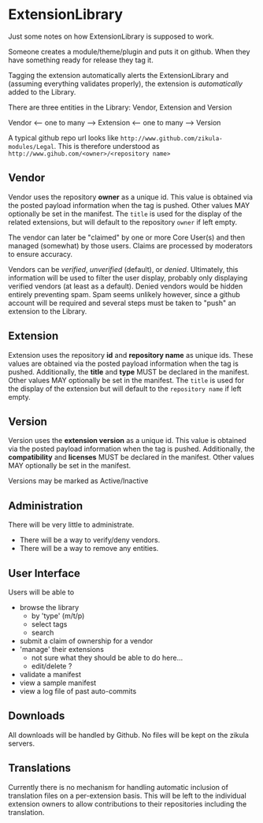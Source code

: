 ExtensionLibrary
================

Just some notes on how ExtensionLibrary is supposed to work.

Someone creates a module/theme/plugin and puts it on github. When they have something ready for release they tag it.

Tagging the extension automatically alerts the ExtensionLibrary and (assuming everything validates properly), the
extension is *automatically* added to the Library.

There are three entities in the Library: Vendor, Extension and Version

Vendor <-- one to many --> Extension <-- one to many --> Version

A typical github repo url looks like `http://www.github.com/zikula-modules/Legal`. This is therefore understood as
`http://www.gihub.com/<owner>/<repository name>`

Vendor
------
Vendor uses the repository **owner** as a unique id. This value is obtained via the posted payload information when
the tag is pushed. Other values MAY optionally be set in the manifest. The `title` is used for the display of the
related extensions, but will default to the repository `owner` if left empty.

The vendor can later be "claimed" by one or more Core User(s) and then managed (somewhat) by those users. Claims are
processed by moderators to ensure accuracy.

Vendors can be *verified*, *unverified* (default), or *denied*. Ultimately, this information will be used to filter
the user display, probably only displaying verified vendors (at least as a default). Denied vendors would be hidden
entirely preventing spam. Spam seems unlikely however, since a github account will be required and several steps must
be taken to "push" an extension to the Library.

Extension
---------
Extension uses the repository **id** and **repository name** as unique ids. These values are obtained via the posted
payload information when the tag is pushed. Additionally, the **title** and **type** MUST be declared in the manifest.
Other values MAY optionally be set in the manifest. The `title` is used for the display of the extension but will
default to the `repository name` if left empty.

Version
-------
Version uses the **extension version** as a unique id. This value is obtained via the posted payload information when
the tag is pushed. Additionally, the **compatibility** and **licenses** MUST be declared in the manifest. Other values
MAY optionally be set in the manifest.

Versions may be marked as Active/Inactive


Administration
--------------
There will be very little to administrate.
 - There will be a way to verify/deny vendors.
 - There will be a way to remove any entities.

User Interface
--------------
Users will be able to
 - browse the library
   - by 'type' (m/t/p)
   - select tags
   - search
 - submit a claim of ownership for a vendor
 - 'manage' their extensions
   - not sure what they should be able to do here...
   - edit/delete ?
 - validate a manifest
 - view a sample manifest
 - view a log file of past auto-commits


Downloads
---------
All downloads will be handled by Github. No files will be kept on the zikula servers.


Translations
------------
Currently there is no mechanism for handling automatic inclusion of translation files on a per-extension basis.
This will be left to the individual extension owners to allow contributions to their repositories including the
translation.